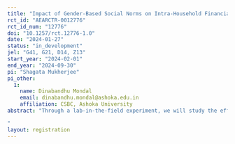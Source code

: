 ```yaml
---
title: "Impact of Gender-Based Social Norms on Intra-Household Financial Decision-Making"
rct_id: "AEARCTR-0012776"
rct_id_num: "12776"
doi: "10.1257/rct.12776-1.0"
date: "2024-01-27"
status: "in_development"
jel: "G41, G21, D14, Z13"
start_year: "2024-02-01"
end_year: "2024-09-30"
pi: "Shagata Mukherjee"
pi_other:
  1:
    name: Dinabandhu Mondal
    email: dinabandhu.mondal@ashoka.edu.in
    affiliation: CSBC, Ashoka University
abstract: "Through a lab-in-the-field experiment, we will study the effect of gender-based social norms on intra-household financial decision-making among couples across three neighbouring societies in India - the Khasi society in Meghalaya, the Karbi society and the Dimasa society in Assam. Outcomes will be measured through behavioural experiment games and a post-experiment survey separately among spouses at a lab-in-the-field setting. 
"
layout: registration
---
```


